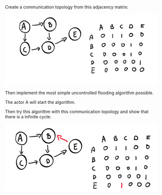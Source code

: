 Create a communication topology from this adjacency matrix:

![](img.png)

Then implement the most simple uncontrolled flooding algorithm possible.

The actor A will start the algorithm.

Then try this algorithm with this communication topology and show that there is a infinite cycle: 

![](img2.png)